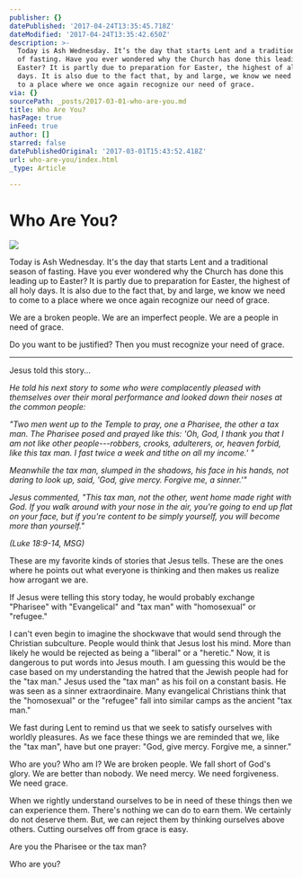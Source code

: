 ```yaml
---
publisher: {}
datePublished: '2017-04-24T13:35:45.718Z'
dateModified: '2017-04-24T13:35:42.650Z'
description: >-
  Today is Ash Wednesday. It’s the day that starts Lent and a traditional season
  of fasting. Have you ever wondered why the Church has done this leading up to
  Easter? It is partly due to preparation for Easter, the highest of all holy
  days. It is also due to the fact that, by and large, we know we need to come
  to a place where we once again recognize our need of grace.
via: {}
sourcePath: _posts/2017-03-01-who-are-you.md
title: Who Are You?
hasPage: true
inFeed: true
author: []
starred: false
datePublishedOriginal: '2017-03-01T15:43:52.418Z'
url: who-are-you/index.html
_type: Article

---
```

# Who Are You?
![](https://s3-us-west-2.amazonaws.com/the-grid-img/p/679b9928ea8a7415896e748d9328a8f6370b2f16.jpg)

Today is Ash Wednesday. It's the day that starts Lent and a traditional season of fasting. Have you ever wondered why the Church has done this leading up to Easter? It is partly due to preparation for Easter, the highest of all holy days. It is also due to the fact that, by and large, we know we need to come to a place where we once again recognize our need of grace.

We are a broken people. We are an imperfect people. We are a people in need of grace.

Do you want to be justified? Then you must recognize your need of grace.

---

Jesus told this story...

_He told his next story to some who were complacently pleased with themselves over their moral performance and looked down their noses at the common people:_

_"Two men went up to the Temple to pray, one a Pharisee, the other a tax man. The Pharisee posed and prayed like this: 'Oh, God, I thank you that I am not like other people---robbers, crooks, adulterers, or, heaven forbid, like this tax man. I fast twice a week and tithe on all my income.' "_

_Meanwhile the tax man, slumped in the shadows, his face in his hands, not daring to look up, said, 'God, give mercy. Forgive me, a sinner.'"_

_Jesus commented, "This tax man, not the other, went home made right with God. If you walk around with your nose in the air, you're going to end up flat on your face, but if you're content to be simply yourself, you will become more than yourself."_

_(Luke 18:9-14, MSG)_

These are my favorite kinds of stories that Jesus tells. These are the ones where he points out what everyone is thinking and then makes us realize how arrogant we are.

If Jesus were telling this story today, he would probably exchange "Pharisee" with "Evangelical" and "tax man" with "homosexual" or "refugee."

I can't even begin to imagine the shockwave that would send through the Christian subculture. People would think that Jesus lost his mind. More than likely he would be rejected as being a "liberal" or a "heretic." Now, it is dangerous to put words into Jesus mouth. I am guessing this would be the case based on my understanding the hatred that the Jewish people had for the "tax man." Jesus used the "tax man" as his foil on a constant basis. He was seen as a sinner extraordinaire. Many evangelical Christians think that the "homosexual" or the "refugee" fall into similar camps as the ancient "tax man."

We fast during Lent to remind us that we seek to satisfy ourselves with worldly pleasures. As we face these things we are reminded that we, like the "tax man", have but one prayer: "God, give mercy. Forgive me, a sinner."

Who are you? Who am I? We are broken people. We fall short of God's glory. We are better than nobody. We need mercy. We need forgiveness. We need grace.

When we rightly understand ourselves to be in need of these things then we can experience them. There's nothing we can do to earn them. We certainly do not deserve them. But, we can reject them by thinking ourselves above others. Cutting ourselves off from grace is easy.

Are you the Pharisee or the tax man?

Who are you?